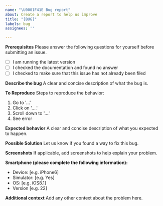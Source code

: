 ```yaml
---
name: "\U0001F41E Bug report"
about: Create a report to help us improve
title: "[BUG]"
labels: bug
assignees: ''

---
```


**Prerequisites**
Please answer the following questions for yourself before submitting an issue.

- [ ] I am running the latest version
- [ ] I checked the documentation and found no answer
- [ ] I checked to make sure that this issue has not already been filed

**Describe the bug**
A clear and concise description of what the bug is.

**To Reproduce**
Steps to reproduce the behavior:
1. Go to '...'
2. Click on '....'
3. Scroll down to '....'
4. See error

**Expected behavior**
A clear and concise description of what you expected to happen.

**Possible Solution**
Let us know if you found a way to fix this bug.

**Screenshots**
If applicable, add screenshots to help explain your problem.

**Smartphone (please complete the following information):**
 - Device: [e.g. iPhone6]
 - Simulator: [e.g. Yes]
 - OS: [e.g. iOS8.1]
 - Version [e.g. 22]

**Additional context**
Add any other context about the problem here.
